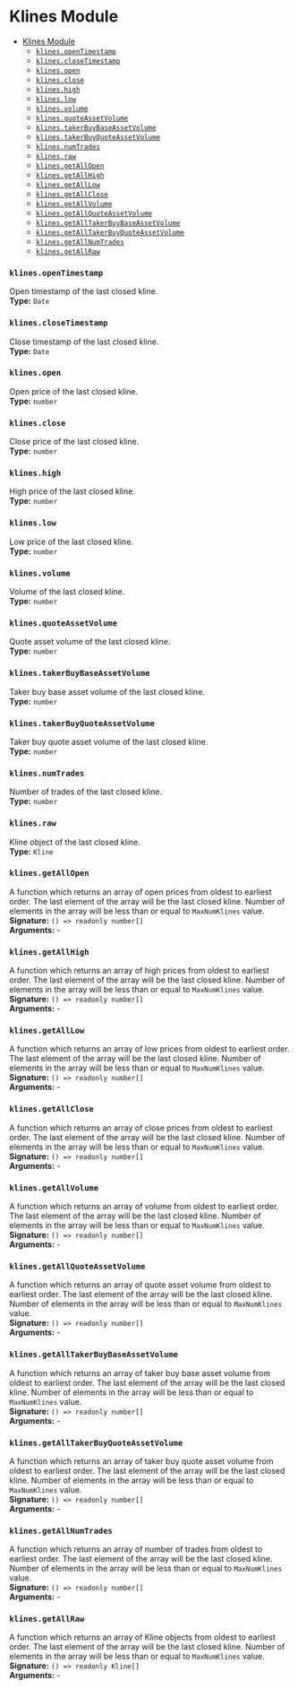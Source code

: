 # Klines Module

- [Klines Module](#klines-module)
    - [`klines.openTimestamp`](#klinesopentimestamp)
    - [`klines.closeTimestamp`](#klinesclosetimestamp)
    - [`klines.open`](#klinesopen)
    - [`klines.close`](#klinesclose)
    - [`klines.high`](#klineshigh)
    - [`klines.low`](#klineslow)
    - [`klines.volume`](#klinesvolume)
    - [`klines.quoteAssetVolume`](#klinesquoteassetvolume)
    - [`klines.takerBuyBaseAssetVolume`](#klinestakerbuybaseassetvolume)
    - [`klines.takerBuyQuoteAssetVolume`](#klinestakerbuyquoteassetvolume)
    - [`klines.numTrades`](#klinesnumtrades)
    - [`klines.raw`](#klinesraw)
    - [`klines.getAllOpen`](#klinesgetallopen)
    - [`klines.getAllHigh`](#klinesgetallhigh)
    - [`klines.getAllLow`](#klinesgetalllow)
    - [`klines.getAllClose`](#klinesgetallclose)
    - [`klines.getAllVolume`](#klinesgetallvolume)
    - [`klines.getAllQuoteAssetVolume`](#klinesgetallquoteassetvolume)
    - [`klines.getAllTakerBuyBaseAssetVolume`](#klinesgetalltakerbuybaseassetvolume)
    - [`klines.getAllTakerBuyQuoteAssetVolume`](#klinesgetalltakerbuyquoteassetvolume)
    - [`klines.getAllNumTrades`](#klinesgetallnumtrades)
    - [`klines.getAllRaw`](#klinesgetallraw)

### `klines.openTimestamp`
Open timestamp of the last closed kline.<br/>
**Type:** `Date`

### `klines.closeTimestamp`
Close timestamp of the last closed kline.<br/>
**Type:** `Date`

### `klines.open`
Open price of the last closed kline.<br/>
**Type:** `number`

### `klines.close`
Close price of the last closed kline.<br/>
**Type:** `number`

### `klines.high`
High price of the last closed kline.<br/>
**Type:** `number`

### `klines.low`
Low price of the last closed kline.<br/>
**Type:** `number`

### `klines.volume`
Volume of the last closed kline.<br/>
**Type:** `number`

### `klines.quoteAssetVolume`
Quote asset volume of the last closed kline.<br/>
**Type:** `number`

### `klines.takerBuyBaseAssetVolume`
Taker buy base asset volume of the last closed kline.<br/>
**Type:** `number`

### `klines.takerBuyQuoteAssetVolume`
Taker buy quote asset volume of the last closed kline.<br/>
**Type:** `number`

### `klines.numTrades`
Number of trades of the last closed kline.<br/>
**Type:** `number`

### `klines.raw`
Kline object of the last closed kline.<br/>
**Type:** `Kline`

### `klines.getAllOpen`
A function which returns an array of open prices from oldest to earliest order. The last element of the array will be the last closed kline. Number of elements in the array will be less than or equal to `MaxNumKlines` value.<br/>
**Signature:** `() => readonly number[]`<br/>
**Arguments:** -<br/>

### `klines.getAllHigh`
A function which returns an array of high prices from oldest to earliest order. The last element of the array will be the last closed kline. Number of elements in the array will be less than or equal to `MaxNumKlines` value.<br/>
**Signature:** `() => readonly number[]`<br/>
**Arguments:** -<br/>

### `klines.getAllLow`
A function which returns an array of low prices from oldest to earliest order. The last element of the array will be the last closed kline. Number of elements in the array will be less than or equal to `MaxNumKlines` value.<br/>
**Signature:** `() => readonly number[]`<br/>
**Arguments:** -<br/>

### `klines.getAllClose`
A function which returns an array of close prices from oldest to earliest order. The last element of the array will be the last closed kline. Number of elements in the array will be less than or equal to `MaxNumKlines` value.<br/>
**Signature:** `() => readonly number[]`<br/>
**Arguments:** -<br/>

### `klines.getAllVolume`
A function which returns an array of volume from oldest to earliest order. The last element of the array will be the last closed kline. Number of elements in the array will be less than or equal to `MaxNumKlines` value.<br/>
**Signature:** `() => readonly number[]`<br/>
**Arguments:** -<br/>

### `klines.getAllQuoteAssetVolume`
A function which returns an array of quote asset volume from oldest to earliest order. The last element of the array will be the last closed kline. Number of elements in the array will be less than or equal to `MaxNumKlines` value.<br/>
**Signature:** `() => readonly number[]`<br/>
**Arguments:** -<br/>

### `klines.getAllTakerBuyBaseAssetVolume`
A function which returns an array of taker buy base asset volume from oldest to earliest order. The last element of the array will be the last closed kline. Number of elements in the array will be less than or equal to `MaxNumKlines` value.<br/>
**Signature:** `() => readonly number[]`<br/>
**Arguments:** -<br/>

### `klines.getAllTakerBuyQuoteAssetVolume`
A function which returns an array of taker buy quote asset volume from oldest to earliest order. The last element of the array will be the last closed kline. Number of elements in the array will be less than or equal to `MaxNumKlines` value.<br/>
**Signature:** `() => readonly number[]`<br/>
**Arguments:** -<br/>

### `klines.getAllNumTrades`
A function which returns an array of number of trades from oldest to earliest order. The last element of the array will be the last closed kline. Number of elements in the array will be less than or equal to `MaxNumKlines` value.<br/>
**Signature:** `() => readonly number[]`<br/>
**Arguments:** -<br/>

### `klines.getAllRaw`
A function which returns an array of Kline objects from oldest to earliest order. The last element of the array will be the last closed kline. Number of elements in the array will be less than or equal to `MaxNumKlines` value.<br/>
**Signature:** `() => readonly Kline[]`<br/>
**Arguments:** -<br/>

